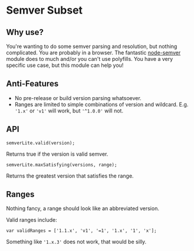 Semver Subset
===

## Why use?
You're wanting to do some semver parsing and resolution, but nothing complicated. You are probably in a browser. The fantastic [node-semver](https://github.com/isaacs/node-semver) module does to much and/or you can't use polyfills. You have a very specific use case, but this module can help you!

## Anti-Features

- No pre-release or build version parsing whatsoever.
- Ranges are limited to simple combinations of version and wildcard. E.g. `'1.x'` or `'v1'` will work, but `'^1.0.0'` will not.


## API

```
semverLite.valid(version);
```

Returns true if the version is valid semver.

```
semverLite.maxSatisfying(versions, range);
```

Returns the greatest version that satisfies the range.

## Ranges

Nothing fancy, a range should look like an abbreviated version.

Valid ranges include:

```
var validRanges = ['1.1.x', 'v1', '=1', '1.x', '1', 'x'];
```

Something like `'1.x.3'` does not work, that would be silly.
